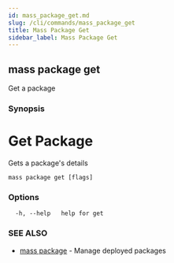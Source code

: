 ```yaml
---
id: mass_package_get.md
slug: /cli/commands/mass_package_get
title: Mass Package Get
sidebar_label: Mass Package Get
---
```

## mass package get

Get a package

### Synopsis

# Get Package

Gets a package's details


```
mass package get [flags]
```

### Options

```
  -h, --help   help for get
```

### SEE ALSO

* [mass package](/cli/commands/mass_package)	 - Manage deployed packages
